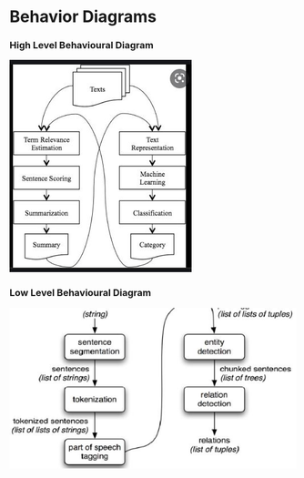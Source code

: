 
# Behavior Diagrams

### High Level Behavioural Diagram
![High Level Usecase Diagram](https://github.com/Pavanas-06/Text-summarization/blob/main/Design/behavioral%20design/behavioural%20high%20level%20design.jpg)



### Low Level Behavioural Diagram


![Low Level Usecase Diagram](https://github.com/Pavanas-06/Text-summarization/blob/main/Design/behavioral%20design/behavioural%20low%20level%20design.JPG)
